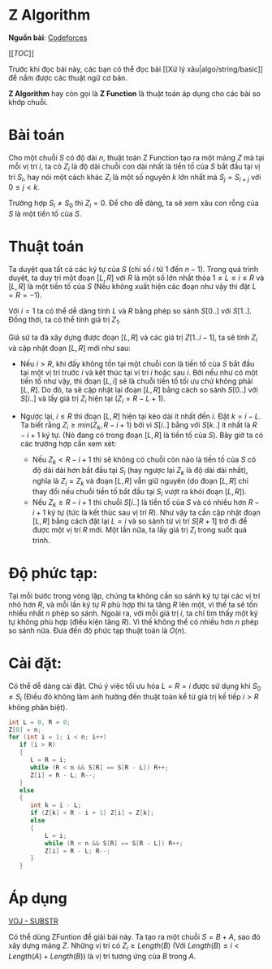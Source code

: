 # Z Algorithm

**Nguồn bài**: [Codeforces](http://codeforces.com/blog/entry/3107)

[[_TOC_]]

Trước khi đọc bài này, các bạn có thể đọc bài [[Xử lý xâu|algo/string/basic]] để nắm được các thuật ngữ cơ bản.

**Z Algorithm** hay còn gọi là **Z Function** là thuật toán áp dụng cho các bài so khớp chuỗi.

# Bài toán

Cho một chuỗi $S$ có độ dài $n$, thuật toán Z Function tạo ra một mảng $Z$ mà tại mỗi vị trí $i$, ta có $Z_i$ là độ dài chuỗi con dài nhất là tiền tố của $S$ bắt đầu tại vị trí $S_i$, hay nói một cách khác $Z_i$ là một số nguyên $k$ lớn nhất mà $S_j=S_{i + j}$ với $0 \le j < k$.

Trường hợp $S_i \ne S_0$ thì $Z_i = 0$. Để cho dễ dàng, ta sẽ xem xâu con rỗng của $S$ là một tiền tố của $S$.

# Thuật toán

Ta duyệt qua tất cả các ký tự của $S$ (chỉ số $i$ từ 1 đến $n - 1$). Trong quá trình duyệt, ta duy trì một đoạn $[L, R]$ với $R$ là một số lớn nhất thỏa $1 \le L \le i \le R$ và $[L, R]$ là một tiền tố của $S$ (Nếu không xuất hiện các đoạn như vậy thì đặt $L = R = -1$).

Với $i = 1$ ta có thể dễ dàng tính $L$ và $R$ bằng phép so sánh $S[0..]$ với $S[1..]$. Đồng thời, ta có thể tính giá trị $Z_1$.

Giả sử ta đã xây dựng được đoạn $[L, R]$ và các giá trị $Z[1..i - 1]$, ta sẽ tính $Z_i$ và cập nhật đoạn $[L,R]$ mới như sau:

- Nếu $i > R$, khi đấy không tồn tại một chuỗi con là tiền tố của $S$ bắt đầu tại một vị trí trước $i$ và kết thúc tại ví trí $i$ hoặc sau $i$. Bởi nếu như có một tiền tố như vậy, thì đoạn $[L, i]$ sẽ là chuỗi tiền tố tối ưu chứ không phải $[L, R]$. Do đó, ta sẽ cập nhật lại đoạn $[L, R]$ bằng cách so sánh $S[0..]$ với $S[i..]$ và lấy giá trị $Z_i$ hiện tại ($Z_i = R - L + 1$).

- Ngược lại, $i \le R$ thì đoạn $[L, R]$ hiện tại kéo dài ít nhất đến $i$. Đặt $k = i - L$. Ta biết rằng $Z_i \ge min(Z_k, R - i + 1)$ bởi vì $S[i..]$ bằng với $S[k..]$ ít nhất là $R - i + 1$ ký tự. (Nó đang có trong đoạn $[L, R]$ là tiền tố của $S$). Bây giờ ta có các trường hợp cần xem xét:
    - Nếu $Z_k < R - i + 1$ thì sẽ không có chuỗi còn nào là tiền tố của $S$ có độ dài dài hơn bắt đầu tại $S_i$ (hay ngược lại $Z_k$ là độ dài dài nhất), nghĩa là $Z_i = Z_k$ và đoạn $[L, R]$ vẫn giữ nguyên (do đoạn $[L, R]$ chỉ thay đổi nếu chuỗi tiền tố bắt đầu tại $S_i$ vượt ra khỏi đoạn $[L, R]$).
    - Nếu $Z_k \ge R - i + 1$ thì chuỗi $S[i..]$ là tiền tố của $S$ và có nhiều hơn $R - i + 1$ ký tự (tức là kết thúc sau vị trí $R$). Như vậy ta cần cập nhật đoạn $[L, R]$ bằng cách đặt lại $L = i$ và so sánh từ vị trí $S[R + 1]$ trở đi để được một vị trí $R$ mới. Một lần nữa, ta lấy giá trị $Z_i$ trong suốt quá trình.

# Độ phức tạp:
Tại mỗi bước trong vòng lặp, chúng ta không cần so sánh ký tự tại các vị trí nhỏ hơn $R$, và mỗi lần ký tự $R$ phù hợp thì ta tăng $R$ lên một, vì thế ta sẽ tốn nhiều nhất $n$ phép so sánh. Ngoài ra, với mỗi giá trị $i$, ta chỉ tìm thấy một ký tự không phù hợp (điều kiện tăng $R$). Vì thế không thể có nhiều hơn $n$ phép so sánh nữa. Đưa đến độ phức tạp thuật toán là $O(n)$.

# Cài đặt:

Có thể dễ dàng cài đặt. Chú ý việc tối ưu hóa $L = R = i$ được sử dụng khi $S_0 \ne S_i$ (Điều đó không làm ảnh hưởng đến thuật toán kể từ giá trị kế tiếp $i > R$ không phân biệt).

```cpp
int L = 0, R = 0;
Z[0] = n;
for (int i = 1; i < n; i++)
   if (i > R)
   {
      L = R = i;
      while (R < n && S[R] == S[R - L]) R++;
      Z[i] = R - L; R--;
   }
   else
   {
      int k = i - L;
      if (Z[k] < R - i + 1) Z[i] = Z[k];
      else
      {
          L = i;
          while (R < n && S[R] == S[R - L]) R++;
          Z[i] = R - L; R--;
      }
   }
```

# Áp dụng

[VOJ - SUBSTR](http://vn.spoj.com/problems/SUBSTR/)

Có thể dùng ZFuntion để giải bài này. Ta tạo ra một chuỗi $S=B+A$, sao đó xây dựng mảng $Z$. Những vị trí có $Z_i \ge Length(B)$ (Với $Length(B) \le i < Length(A)+Length(B)$) là vị trí tương ứng của $B$ trong $A$.